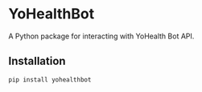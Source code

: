 # YoHealthBot

A Python package for interacting with YoHealth Bot API.

## Installation
```bash
pip install yohealthbot

